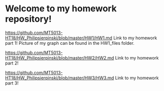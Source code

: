 # Welcome to my homework repository!

https://github.com/MT5013-HT18/HW_Philipsierpinski/blob/master/HW1/HW1.md
Link to my homework part 1! Picture of my graph can be found in the HW1_files folder.

https://github.com/MT5013-HT18/HW_Philipsierpinski/blob/master/HW2/HW2.md
Link to my homework part 2!

https://github.com/MT5013-HT18/HW_Philipsierpinski/blob/master/HW3/HW3.md
Link to my homework part 3!
